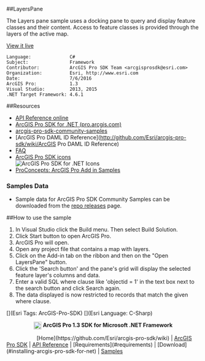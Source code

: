 ##LayersPane

<!-- TODO: Write a brief abstract explaining this sample -->
The Layers pane sample uses a docking pane to query and display feature classes and their content.  Access to feature classes is provided through the layers of the active map.  
  


<a href="http://pro.arcgis.com/en/pro-app/sdk/" target="_blank">View it live</a>

<!-- TODO: Fill this section below with metadata about this sample-->
```
Language:              C#
Subject:               Framework
Contributor:           ArcGIS Pro SDK Team <arcgisprosdk@esri.com>
Organization:          Esri, http://www.esri.com
Date:                  7/6/2016
ArcGIS Pro:            1.3
Visual Studio:         2013, 2015
.NET Target Framework: 4.6.1
```

##Resources

* [API Reference online](http://pro.arcgis.com/en/pro-app/sdk/api-reference)  
* <a href="http://pro.arcgis.com/en/pro-app/sdk/" target="_blank">ArcGIS Pro SDK for .NET (pro.arcgis.com)</a>  
* [arcgis-pro-sdk-community-samples](http://github.com/Esri/arcgis-pro-sdk-community-samples)  
* [ArcGIS Pro DAML ID Reference](http://github.com/Esri/arcgis-pro-sdk/wiki/ArcGIS Pro DAML ID Reference)  
* [FAQ](http://github.com/Esri/arcgis-pro-sdk/wiki/FAQ)  
* [ArcGIS Pro SDK icons](https://github.com/Esri/arcgis-pro-sdk/releases/tag/1.2.0.5023)  
![ArcGIS Pro SDK for .NET Icons](http://esri.github.io/arcgis-pro-sdk/images/Home/Image-of-icons.png "ArcGIS Pro SDK Icons")
* [ProConcepts: ArcGIS Pro Add in Samples](https://github.com/Esri/arcgis-pro-sdk-community-samples/wiki/ProConcepts-ArcGIS-Pro-Add-in-Samples)  

### Samples Data

* Sample data for ArcGIS Pro SDK Community Samples can be downloaded from the [repo releases](https://github.com/Esri/arcgis-pro-sdk-community-samples/releases) page.  

##How to use the sample
<!-- TODO: Explain how this sample can be used. To use images in this section, create the image file in your sample project's screenshots folder. Use relative url to link to this image using this syntax: ![My sample Image](FacePage/SampleImage.png) -->
1. In Visual Studio click the Build menu. Then select Build Solution.  
2. Click Start button to open ArcGIS Pro.  
3. ArcGIS Pro will open.   
4. Open any project file that contains a map with layers.    
5. Click on the Add-in tab on the ribbon and then on the "Open LayersPane" button.  
6. Click the 'Search button' and the pane's grid will display the selected feature layer's columns and data.  
7. Enter a valid SQL where clause like 'objectid = 1' in the text box next to the search button and click Search again.  
8. The data displayed is now restricted to records that match the given where clause.  
  


[](Esri Tags: ArcGIS-Pro-SDK)
[](Esri Language: C-Sharp)​

<p align = center><img src="http://esri.github.io/arcgis-pro-sdk/images/ArcGISPro.png"  alt="pre-req" align = "top" height = "20" width = "20" >
<b> ArcGIS Pro 1.3 SDK for Microsoft .NET Framework</b>
</p>
&nbsp;&nbsp;&nbsp;&nbsp;&nbsp;&nbsp;&nbsp;&nbsp;&nbsp;&nbsp;&nbsp;&nbsp;&nbsp;&nbsp;&nbsp;&nbsp;&nbsp;&nbsp;&nbsp;&nbsp;[Home](https://github.com/Esri/arcgis-pro-sdk/wiki) | <a href="http://pro.arcgis.com/en/pro-app/sdk" target="_blank">ArcGIS Pro SDK</a> | <a href="http://pro.arcgis.com/en/pro-app/sdk/api-reference/index.html" target="_blank">API Reference</a> | [Requirements](#requirements) | [Download](#installing-arcgis-pro-sdk-for-net) |  <a href="http://github.com/esri/arcgis-pro-sdk-community-samples" target="_blank">Samples</a>
